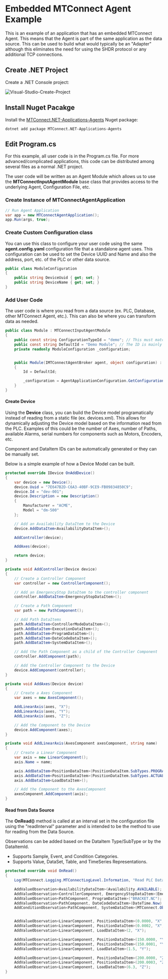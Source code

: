 # Embedded MTConnect Agent Example
This is an example of an application that has an embedded MTConnect Agent. This means that the Agent is part of the same application as the data source. This can be used to build what would typically be an "Adapter" although this eliminates the need for using the SHDR protocol or any additional TCP connections.

## Create .NET Project
Create a .NET Console project:

![Visual-Studio-Create-Project](https://raw.githubusercontent.com/TrakHound/MTConnect.NET/master/img/vs-create-console-project.png)

## Install Nuget Pacakge
Install the [MTConnect.NET-Applications-Agents](https://www.nuget.org/packages/MTConnect.NET-Applications-Agents) Nuget package:
```
dotnet add package MTConnect.NET-Applications-Agents
```

## Edit Program.cs
For this example, all user code is in the Program.cs file. For more advanced/complicated applications, this code can be distributed among several files as a normal .NET project.

The user code will be written as an Agent Module which allows us to use the **MTConnectInputAgentModule** base class that provides access to the underlying Agent, Configuration File, etc.


### Create Instance of MTConnectAgentApplication
```c#
// Run Agent Application
var app = new MTConnectAgentApplication();
app.Run(args, true);
```

### Create Custom Configuration class
You can use this class to configure your user code using the same **agent.config.yaml** configuration file that a standalone agent uses. This configuration can be used to set the Device UUID and Name and also the address, port, etc. of the PLC or other data source.

```c#
public class ModuleConfiguration
{
    public string DeviceUuid { get; set; }
    public string DeviceName { get; set; }
}
```

### Add User Code
The user code is where you read from a data source (ex. PLC, Database, other MTConnect Agent, etc.). This can also be where you can transform data as needed.

```c#
public class Module : MTConnectInputAgentModule
{
    public const string ConfigurationTypeId = "demo"; // This must match the module section in the 'agent.config.yaml' file
    public const string DefaultId = "Demo Module"; // The ID is mainly just used for logging.
    private readonly ModuleConfiguration _configuration;


    public Module(IMTConnectAgentBroker agent, object configuration) : base(agent)
    {
        Id = DefaultId;

        _configuration = AgentApplicationConfiguration.GetConfiguration<ModuleConfiguration>(configuration);
    }
}
```

#### Create Device
Using the **Device** class, you can build the Device model programatically instead of reading from a static file (ex. devices.xml). This allows for dynamically adjusting the Device model based on the information read from the PLC. Examples of this could be the number of Axes, number of Paths, available Alarms, serial numbers for components such as Motors, Encoders, etc.

Component and DataItem IDs can be automatically generated or they can be manually set.

Below is a simple example of how a Device Model can be built.

```c#
protected override IDevice OnAddDevice()
{
    var device = new Device();
    device.Uuid = "7E647B2D-C6A3-40BF-9CE9-FB09834850C9";
    device.Id = "dev-001";
    device.Description = new Description()
    {
        Manufacturer = "ACME",
        Model = "dm-500"
    };

    // Add an Availability DataItem to the Device
    device.AddDataItem<AvailabilityDataItem>();

    AddController(device);

    AddAxes(device);

    return device;
}

private void AddController(Device device)
{
    // Create a Controller Component
    var controller = new ControllerComponent();

    // Add an EmergencyStop DataItem to the controller component
    controller.AddDataItem<EmergencyStopDataItem>();

    // Create a Path Component
    var path = new PathComponent();

    // Add Path DataItems
    path.AddDataItem<ControllerModeDataItem>();
    path.AddDataItem<ExecutionDataItem>();
    path.AddDataItem<ProgramDataItem>();
    path.AddDataItem<DateCodeDataItem>();
    path.AddDataItem<SystemDataItem>();

    // Add the Path Component as a child of the Controller Component
    controller.AddComponent(path);

    // Add the Controller Component to the Device
    device.AddComponent(controller);
}

private void AddAxes(Device device)
{
    // Create a Axes Component
    var axes = new AxesComponent();

    AddLinearAxis(axes, "X");
    AddLinearAxis(axes, "Y");
    AddLinearAxis(axes, "Z");

    // Add the Component to the Device
    device.AddComponent(axes);
}

private void AddLinearAxis(AxesComponent axesComponent, string name)
{
    // Create a Linear Component
    var axis = new LinearComponent();
    axis.Name = name;

    axis.AddDataItem<PositionDataItem>(PositionDataItem.SubTypes.PROGRAMMED);
    axis.AddDataItem<PositionDataItem>(PositionDataItem.SubTypes.ACTUAL);
    axis.AddDataItem<LoadDataItem>();

    // Add the Component to the AxesComponent
    axesComponent.AddComponent(axis);
}

```

#### Read from Data Source
The **OnRead()** method is called at an interval set in the configuration file using the "readInterval" parameter and is intended to be the method to use for reading from the Data Source.

Observations can be added based on the DataItem Type/SubType or by the DataItemId.

- Supports Sample, Event, and Condition Categories.
- Supports Value, DataSet, Table, and TimeSeries Representations.

```c#
protected override void OnRead()
{
    Log(MTConnect.Logging.MTConnectLogLevel.Information, "Read PLC Data");

    AddValueObservation<AvailabilityDataItem>(Availability.AVAILABLE);
    AddValueObservation<ControllerComponent, EmergencyStopDataItem>(EmergencyStop.ARMED);
    AddValueObservation<PathComponent, ProgramDataItem>("BRACKET.NC");
    AddValueObservation<PathComponent, DateCodeDataItem>(DateTime.Now);
    AddConditionObservation<PathComponent, SystemDataItem>(MTConnect.Observations.ConditionLevel.WARNING, "404", "This is an Alarm");


    AddValueObservation<LinearComponent, PositionDataItem>(0.0000, "X", PositionDataItem.SubTypes.PROGRAMMED);
    AddValueObservation<LinearComponent, PositionDataItem>(0.0002, "X", PositionDataItem.SubTypes.ACTUAL);
    AddValueObservation<LinearComponent, LoadDataItem>(2, "X");

    AddValueObservation<LinearComponent, PositionDataItem>(150.0000, "Y", PositionDataItem.SubTypes.PROGRAMMED);
    AddValueObservation<LinearComponent, PositionDataItem>(150.0001, "Y", PositionDataItem.SubTypes.ACTUAL);
    AddValueObservation<LinearComponent, LoadDataItem>(1.5, "Y");

    AddValueObservation<LinearComponent, PositionDataItem>(200.0000, "Z", PositionDataItem.SubTypes.PROGRAMMED);
    AddValueObservation<LinearComponent, PositionDataItem>(200.0003, "Z", PositionDataItem.SubTypes.ACTUAL);
    AddValueObservation<LinearComponent, LoadDataItem>(6.3, "Z");
}
```
